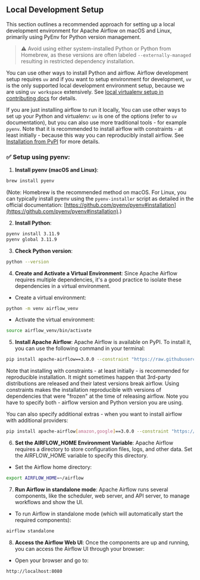 <!--
 Licensed to the Apache Software Foundation (ASF) under one
 or more contributor license agreements.  See the NOTICE file
 distributed with this work for additional information
 regarding copyright ownership.  The ASF licenses this file
 to you under the Apache License, Version 2.0 (the
 "License"); you may not use this file except in compliance
 with the License.  You may obtain a copy of the License at

   http://www.apache.org/licenses/LICENSE-2.0

 Unless required by applicable law or agreed to in writing,
 software distributed under the License is distributed on an
 "AS IS" BASIS, WITHOUT WARRANTIES OR CONDITIONS OF ANY
 KIND, either express or implied.  See the License for the
 specific language governing permissions and limitations
 under the License.
 -->

## Local Development Setup

This section outlines a recommended approach for setting up a local development environment for Apache Airflow on macOS and Linux, primarily using PyEnv for Python version management.

> ⚠️ Avoid using either system-installed Python or Python from Homebrew, as these versions are often labeled `--externally-managed` resulting in restricted dependency installation.

You can use other ways to install Python and airflow. Airflow development setup requires `uv` and if you want to setup environment for development, `uv` is the only supported local development environment setup, because we are using `uv workspace` extensively. See [local virtualenv setup in contributing docs](https://github.com/apache/airflow/blob/main/contributing-docs/07_local_virtualenv.rst) for details.

If you are just installing airflow to run it locally, You can use other ways to set up your Python and virtualenv: `uv` is one of the options (refer to `uv` documentation), but you can also use more traditional tools - for example `pyenv`. Note that it is recommended to install airflow with constraints - at least initially - because this way you can reproducibly install airflow. See [Installation from PyPI](https://airflow.apache.org/docs/apache-airflow/stable/installation/installing-from-pypi.html) for more details.

### ✅ Setup using pyenv:

1. **Install pyenv (macOS and Linux)**:

```bash
brew install pyenv
```

(Note: Homebrew is the recommended method on macOS. For Linux, you can typically install pyenv using the `pyenv-installer` script as detailed in the official documentation: [https://github.com/pyenv/pyenv#installation](https://github.com/pyenv/pyenv#installation).)

2. **Install Python**:

```bash
pyenv install 3.11.9
pyenv global 3.11.9
```

3. **Check Python version**:

```bash
python --version
```

4. **Create and Activate a Virtual Environment**: Since Apache Airflow requires multiple dependencies, it's a good practice to isolate these dependencies in a virtual environment.

- Create a virtual environment:

```bash
python -m venv airflow_venv
```

- Activate the virtual environment:

```bash
source airflow_venv/bin/activate
```

5. **Install Apache Airflow**: Apache Airflow is available on PyPI. To install it, you can use the following command in your terminal:

```bash
pip install apache-airflow==3.0.0 --constraint "https://raw.githubusercontent.com/apache/airflow/constraints-3.0.0/constraints-3.11.txt"
```

Note that installing with constraints - at least initially - is recommended for reproducible installation. It might sometimes happen that 3rd-party distributions are released and their latest versions break airflow. Using constraints makes the installation reproducible with versions of dependencies that were "frozen" at the time of releasing airflow. Note you have to specify both - airflow version and Python version you are using.

You can also specify additional extras - when you want to install airflow with additional providers:

```bash
pip install apache-airflow[amazon,google]==3.0.0 --constraint "https://raw.githubusercontent.com/apache/airflow/constraints-3.0.0/constraints-3.11.txt"
```

6. **Set the AIRFLOW_HOME Environment Variable**: Apache Airflow requires a directory to store configuration files, logs, and other data. Set the AIRFLOW_HOME variable to specify this directory.

- Set the Airflow home directory:

```bash
export AIRFLOW_HOME=~/airflow
```

7. **Run Airflow in standalone mode**: Apache Airflow runs several components, like the scheduler, web server, and API server, to manage workflows and show the UI.

- To run Airflow in standalone mode (which will automatically start the required components):

```bash
airflow standalone
```

8. **Access the Airflow Web UI**: Once the components are up and running, you can access the Airflow UI through your browser:

- Open your browser and go to:

```text
http://localhost:8080
```
